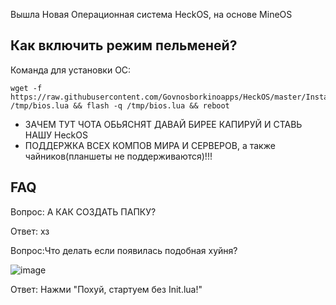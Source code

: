 Вышла Новая Операционная система HeckOS, на основе MineOS

## Как включить режим пельменей?
Команда для установки ОС:

	wget -f https://raw.githubusercontent.com/Govnosborkinoapps/HeckOS/master/Installer/BIOS.lua /tmp/bios.lua && flash -q /tmp/bios.lua && reboot

-   ЗАЧЕМ ТУТ ЧОТА ОБЬЯСНЯТ ДАВАЙ БИРЕЕ КАПИРУЙ И СТАВЬ НАШУ HeckOS
-   ПОДДЕРЖКА ВСЕХ КОМПОВ МИРА И СЕРВЕРОВ, а также чайников(планшеты не поддерживаются)!!!

## FAQ
Вопрос: А КАК СОЗДАТЬ ПАПКУ?

Ответ: хз

Вопрос:Что делать если появилась подобная хуйня?

![image](https://github.com/Govnosborkinoapps/HeckOS/assets/83592338/ecd0bd2d-45e2-4a37-95f1-358ae8167778)

Ответ: Нажми "Похуй, стартуем без Init.lua!"


